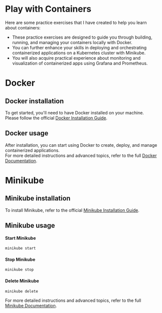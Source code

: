 # Play with Containers
Here are some practice exercises that I have created to help you learn about containers:
* These practice exercises are designed to guide you through building, running, and managing your containers locally with Docker.
* You can further enhance your skills in deploying and orchestrating containerized applications on a Kubernetes cluster with Minikube.
* You will also acquire practical experience about monitoring and visualization of containerized apps using Grafana and Prometheus.

# Docker

## Docker installation
To get started, you'll need to have Docker installed on your machine.  
Please follow the official [Docker Installation Guide](https://docs.docker.com/get-docker/).  

## Docker usage
After installation, you can start using Docker to create, deploy, and manage containerized applications.  
For more detailed instructions and advanced topics, refer to the full [Docker Documentation](https://docs.docker.com/).

# Minikube

## Minikube installation
To install Minikube, refer to the official [Minikube Installation Guide](https://minikube.sigs.k8s.io/docs/start/?arch=%2Fwindows%2Fx86-64%2Fstable%2F.exe+download).

## Minikube usage

#### Start Minikube
```bash
minikube start
```
#### Stop Minikube
```bash
minikube stop
```
#### Delete Minikube
```bash
minikube delete
```

For more detailed instructions and advanced topics, refer to the full [Minikube Documentation](https://minikube.sigs.k8s.io/docs/).
